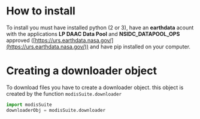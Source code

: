 # How to install
To install you must have installed python (2 or 3), have an **earthdata** acount with the applications **LP DAAC Data Pool** and **NSIDC_DATAPOOL_OPS** approved ([https://urs.earthdata.nasa.gov/](https://urs.earthdata.nasa.gov/)) and have pip installed on your computer.

# Creating a **downloader** object
To download files you have to create a downloader object. this object is created by the function `modisSuite.downloader`

```python
import modisSuite
downloaderObj = modisSuite.downloader
```
